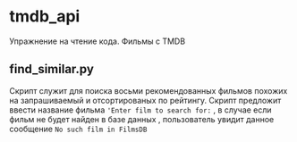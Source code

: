 # tmdb_api
Упражнение на чтение кода. Фильмы с TMDB
## find_similar.py
Скрипт служит для поиска восьми рекомендованных  фильмов похожих на запрашиваемый и отсортированых по рейтингу. Скрипт предложит ввести название фильма `'Enter film to search for:` , в случае если фильм не будет найден в базе данных , пользователь увидит данное сообщение `No such film in FilmsDB`
